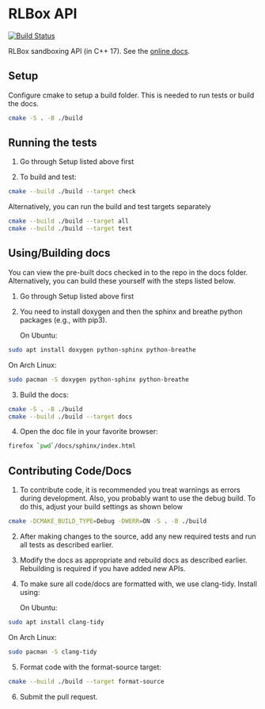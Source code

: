# RLBox API

[![Build Status](https://travis-ci.com/PLSysSec/rlbox_api_cpp17.svg?branch=master)](https://travis-ci.com/PLSysSec/rlbox_api_cpp17)

RLBox sandboxing API (in C++ 17). See the [online docs](https://docs.rlbox.dev).

## Setup

Configure cmake to setup a build folder. This is needed to run tests or build
the docs.

```bash
cmake -S . -B ./build
```

## Running the tests

1. Go through Setup listed above first

2. To build and test:

```bash
cmake --build ./build --target check
```

Alternatively, you can run the build and test targets separately

```bash
cmake --build ./build --target all
cmake --build ./build --target test
```

## Using/Building docs

You can view the pre-built docs checked in to the repo in the docs folder.
Alternatively, you can build these yourself with the steps listed below.

1. Go through Setup listed above first

2. You need to install doxygen and then the sphinx and breathe python packages
   (e.g., with pip3).

   On Ubuntu:
```bash
sudo apt install doxygen python-sphinx python-breathe
```

   On Arch Linux:
```bash
sudo pacman -S doxygen python-sphinx python-breathe
```

3. Build the docs:

```bash
cmake -S . -B ./build
cmake --build ./build --target docs
```

4. Open the doc file in your favorite browser:

```bash
firefox `pwd`/docs/sphinx/index.html
```

## Contributing Code/Docs

1. To contribute code, it is recommended you treat warnings as errors during
development. Also, you probably want to use the debug build. To do this, adjust
your build settings as shown below

```bash
cmake -DCMAKE_BUILD_TYPE=Debug -DWERR=ON -S . -B ./build
```

2. After making changes to the source, add any new required tests and run all
tests as described earlier.

3. Modify the docs as appropriate and rebuild docs as described earlier.
Rebuilding is required if you have added new APIs.

4. To make sure all code/docs are formatted with, we use clang-tidy.
Install using:

   On Ubuntu:
```bash
sudo apt install clang-tidy
```
   On Arch Linux:
```bash
sudo pacman -S clang-tidy
```

5. Format code with the format-source target:
```bash
cmake --build ./build --target format-source
```

6. Submit the pull request.

